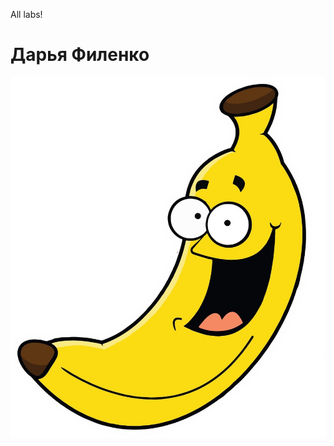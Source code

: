 <p>All labs!</p>
<h1>Дарья Филенко</h1>
<a href="https://Dashik333.github.io/lab5/"><img src="lab5/img/img.jpg"></img></a>
